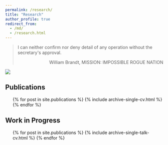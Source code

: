 ```yaml
---
permalink: /research/
title: "Research"
author_profile: true
redirect_from: 
  - /md/
  - /research.html
---
```


> I can neither confirm nor deny detail of any operation without the secretary's approval.
> <p align="right">William Brandt, MISSION: IMPOSSIBLE ROGUE NATION</p>

<img src="{{site.url}}/images/MI.gif" style="display: block; margin: auto;" />


## Publications

  <ul>{% for post in site.publications %}
    {% include archive-single-cv.html %}
  {% endfor %}</ul>
  
## Work in Progress

  <ul>{% for post in site.publications %}
    {% include archive-single-talk-cv.html %}
  {% endfor %}</ul>
